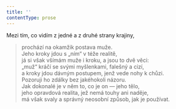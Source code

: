 ```yaml
---
title: ''
contentType: prose
---
```


Mezi tím, co vidím z jedné a z druhé strany krajiny,

> prochází na okamžik postava muže.  
> Jeho kroky jdou s „ním“ v téže realitě,  
> já si však všímám muže i kroku, a jsou to dvě věci:  
> „muž“ kráčí se svými myšlenkami, falešný a cizí,  
> a kroky jdou dávným postupem, jenž vede nohy k chůzi.  
> Pozoruji ho zdálky bez jakéhokoli názoru.  
> Jak dokonalé je v něm to, co je on — jeho tělo,  
> jeho opravdová realita, jež nemá touhy ani naděje,  
> má však svaly a správný neosobní způsob, jak je používat.
